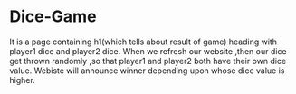 # Dice-Game 
It is a page containing h1(which tells about result of game) heading with player1 dice and player2 dice.
When we refresh our website ,then our dice get thrown randomly ,so that player1 and player2 both have their own dice value.
Webiste will announce winner depending upon whose dice value is higher.
